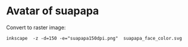 # Avatar of suapapa

Convert to raster image:

    inkscape  -z -d=150 -e="suapapa150dpi.png"  suapapa_face_color.svg

